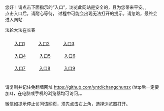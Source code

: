 您好！请点击下面指示的“入口”，浏览此网站是安全的，且为您带来平安。。 <br/>
点击入口后，请耐心等待， 过程中可能会出现无法打开的提示，请忽略，最终会进入网站. </br>

法轮大法在长春<br/>
<div style="padding:10px"><a style="margin:20px" target="_blank" href="https://d20i8y2tn7qwpv.cloudfront.net/2Qpsp?zpnkzt" id="ccLink1" rel="nofollow">入口1</a> <a target="_blank" style="margin:20px" href="https://d130idkg1uzf6y.cloudfront.net/2Qpsp?fmtqhl" id="ccLink2" rel="nofollow">入口2</a> <a style="margin:20px" target="_blank" href="https://d3rhwp0eviowm8.cloudfront.net/2Qpsp?clcqnl" id="ccLink3" rel="nofollow">入口3</a></div>

<div style="padding:10px" ><a style="margin:20px" target="_blank" href="https://d20i8y2tn7qwpv.cloudfront.net/2Qpsp?zpnkzt" id="ccLink4" rel="nofollow">入口4</a> <a style="margin:20px" href="https://d130idkg1uzf6y.cloudfront.net/2Qpsp?fmtqhl" target="_blank" id="ccLink5" rel="nofollow">入口5</a> <a style="margin:20px" href="https://d3rhwp0eviowm8.cloudfront.net/2Qpsp?clcqnl" target="_blank" id="ccLink6" rel="nofollow">入口6</a></div>

<div style="padding:10px"><a style="margin:20px" target="_blank" href="https://d20i8y2tn7qwpv.cloudfront.net/2Qpsp?zpnkzt" id="ccLink7" rel="nofollow">入口7</a> <a style="margin:20px" href="https://d130idkg1uzf6y.cloudfront.net/2Qpsp?fmtqhl" target="_blank" id="ccLink8" rel="nofollow">入口8</a> <a style="margin:20px" target="_blank" href="https://d3rhwp0eviowm8.cloudfront.net/2Qpsp?clcqnl" id="ccLink9" rel="nofollow">入口9</a></div>

<br/>



请复制并记住免翻墙网址 https://github.com/yntd/changchunzx (http后一定要加s)，在电脑或手机的浏览器均可访问。。<br/>

微信如提示停止访问该网页，须先点击右上角，选择浏览器打开。
